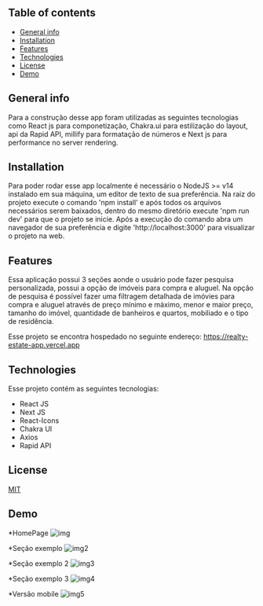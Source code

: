 
## Table of contents
* [General info](#general-info)
* [Installation](#Installation)
* [Features](#Features)
* [Technologies](#technologies)
* [License](#License)
* [Demo](#Demo)

## General info
Para a construção desse app foram utilizadas as seguintes tecnologias como React js para componetização, Chakra.ui para estilização do layout, api da Rapid API, millify para formatação de números e Next js para performance no server rendering.

## Installation
Para poder rodar esse app localmente é necessário o NodeJS >= v14 instalado em sua máquina, um editor de texto de sua preferência.
Na raiz do projeto execute o comando 'npm install' e após todos os arquivos necessários serem baixados, dentro do mesmo diretório execute 'npm run dev' para que o projeto se inicie.
Após a execução do comando abra um navegador de sua preferência e digite 'http://localhost:3000' para visualizar o projeto na web.

## Features
Essa aplicação possui 3 seções aonde o usuário pode fazer pesquisa personalizada, possui a opção de imóveis para compra e aluguel.
Na opção de pesquisa é possível fazer uma filtragem detalhada de imóvies para compra e aluguel através de preço mínimo e máximo, menor e maior preço, tamanho do imóvel, quantidade de banheiros e quartos, mobiliado  e  o tipo de residência. 

Esse projeto se encontra hospedado no seguinte endereço: https://realty-estate-app.vercel.app

## Technologies
Esse projeto contém as seguintes tecnologias:
* React JS 
* Next JS
* React-Icons 
* Chakra UI
* Axios  
* Rapid API

## License
[MIT](https://choosealicense.com/licenses/mit/)

 
## Demo
*HomePage
![img](https://user-images.githubusercontent.com/66249777/167967984-1ac6ee09-922c-4abc-934a-18c452278c66.png)

*Seção exemplo
![img2](https://user-images.githubusercontent.com/66249777/167968066-17ebf1cb-e9b5-432a-bc45-d598b40e1fce.png)

*Seção exemplo 2
![img3](https://user-images.githubusercontent.com/66249777/167968090-29367d52-7332-46c5-8ecc-46c2c69e0b50.png)

*Seção exemplo 3
![img4](https://user-images.githubusercontent.com/66249777/167968114-50b5c068-9e48-4a93-99e8-fe710a5fc752.png)
 
*Versão mobile
![img5](https://user-images.githubusercontent.com/66249777/167968227-40291604-2141-4ce0-ab39-54d4f94d6d8c.png)

